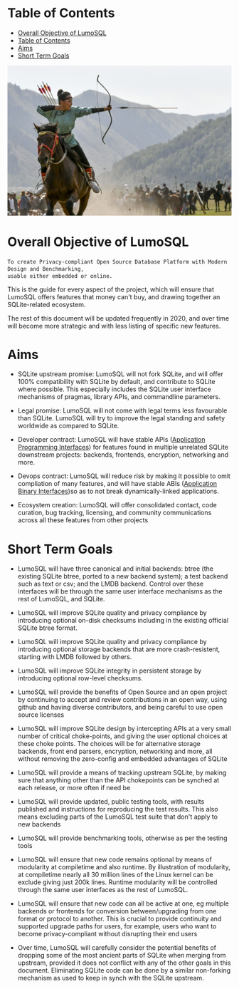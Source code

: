 <!-- SPDX-License-Identifier: CC-BY-SA-4.0 -->
<!-- SPDX-FileCopyrightText: 2020 The LumoSQL Authors -->
<!-- SPDX-ArtifactOfProjectName: LumoSQL -->
<!-- SPDX-FileType: Documentation -->
<!-- SPDX-FileComment: Original by Dan Shearer, 2020 -->


Table of Contents
=================

   * [Overall Objective of LumoSQL](#overall-objective-of-lumosql)
   * [Table of Contents](#table-of-contents)
   * [Aims](#aims)
   * [Short Term Goals](#short-term-goals)


![](./images/lumo-project-aims-intro.jpg "Mongolian horseback archery, rights request pending from https://www.toursmongolia.com/")

Overall Objective of LumoSQL
============================

	To create Privacy-compliant Open Source Database Platform with Modern Design and Benchmarking,
	usable either embedded or online.

This is the guide for every aspect of the project, which will ensure that
LumoSQL offers features that money can't buy, and drawing together an
SQLite-related ecosystem.

The rest of this document will be updated frequently in 2020, and over time
will become more strategic and with less listing of specific new features.

Aims
====

* SQLite upstream promise: LumoSQL will not fork SQLite, and will offer 100%
  compatibility with SQLite by default, and contribute to SQLite where possible.
  This especially includes the SQLite user interface mechanisms of pragmas, 
  library APIs, and commandline parameters.

* Legal promise: LumoSQL will not come with legal terms less favourable than 
  SQLite. LumoSQL will try to improve the legal standing and safety worldwide
  as compared to SQLite.

* Developer contract: LumoSQL will have stable APIs ([Application Programming Interfaces](https://en.wikipedia.org/wiki/Application_programming_interface#Libraries_and_frameworks)) for features found in multiple unrelated SQLite downstream projects:
  backends, frontends, encryption, networking and more. 

* Devops contract: LumoSQL will reduce risk by making it possible to omit
  compliation of many features, and will have stable ABIs ([Application Binary Interfaces](https://en.wikipedia.org/wiki/Application_binary_interface))so as to not break dynamically-linked applications.

* Ecosystem creation: LumoSQL will offer consolidated contact, code curation, bug tracking,
  licensing, and community communications across all these features from
  other projects


Short Term Goals
================

* LumoSQL will have three canonical and initial backends: btree (the existing
SQLite btree, ported to a new backend system); a test backend such as text or
csv; and the LMDB backend. Control over these interfaces will be through the
same user interface mechanisms as the rest of LumoSQL, and SQLite.

* LumoSQL will improve SQLite quality and privacy compliance by introducing
optional on-disk checksums including in the existing official SQLite btree
format.

* LumoSQL will improve SQLite quality and privacy compliance by introducing
optional storage backends that are more crash-resistent, starting with LMDB
followed by others.

* LumoSQL will improve SQLite integrity in persistent storage by introducing
optional row-level checksums.

* LumoSQL will provide the benefits of Open Source and an open project
by continuing to accept and review contributions in an open way, using
github and having diverse contributors, and being careful to use open
source licenses

* LumoSQL will improve SQLite design by intercepting APIs at a very small
number of critical choke-points, and giving the user optional choices at
these choke points. The choices will be for alternative storage backends,
front end parsers, encryption, networking and more, all without removing
the zero-config and embedded advantages of SQLite

* LumoSQL will provide a means of tracking upstream SQLite, by making
sure that anything other than the API chokepoints can be synched at each
release, or more often if need be

* LumoSQL will provide updated, public testing tools, with results published
and instructions for reproducing the test results. This also means
excluding parts of the LumoSQL test suite that don't apply to new backends

* LumoSQL will provide benchmarking tools, otherwise as per the testing
tools

* LumoSQL will ensure that new code remains optional by means of modularity at
compiletime and also runtime. By illustration of modularity, at compiletime
nearly all 30 million lines of the Linux kernel can be exclude giving just 200k
lines. Runtime modularity will be controlled through the same user interfaces 
as the rest of LumoSQL.

* LumoSQL will ensure that new code can all be active at one, eg
multiple backends or frontends for conversion between/upgrading from one
format or protocol to another. This is crucial to provide continuity and
supported upgrade paths for users, for example, users who want to become
privacy-compliant without disrupting their end users

* Over time, LumoSQL will carefully consider the potential benefits of dropping
some of the most ancient parts of SQLite when merging from upstream, provided
it does not conflict with any of the other goals in this document. Eliminating 
SQLite code can be done by a similar non-forking mechanism as used to keep in synch
with the SQLite upstream.




